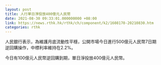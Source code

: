 ```yaml
---
layout: post
title: 人行單日淨投放400億元人民幣
date: 2021-08-30 09:33:01.000000000 +08:00
link: https://news.rthk.hk/rthk/ch/component/k2/1608170-20210830.htm
categories: rthk
---
```


人民銀行表示，為維護月底流動性平穩，公開市場今日進行500億元人民幣7日期逆回購操作，中標利率維持在2.2%。

今日有100億元人民幣逆回購到期，單日淨投放400億元人民幣。
